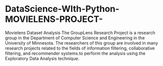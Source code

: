 # DataScience-WIth-Python-MOVIELENS-PROJECT-
Movielens Dataset Analysis The GroupLens Research Project is a research group in the Department of Computer Science and Engineering in the University of Minnesota. The researchers of this group are involved in many research projects related to the fields of information filtering, collaborative filtering, and recommender systems.to perform the analysis using the Exploratory Data Analysis technique.
